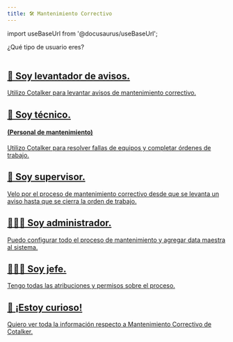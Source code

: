 ```yaml
---
title: 🛠 Mantenimiento Correctivo
---
```


import useBaseUrl from '@docusaurus/useBaseUrl'; 

<span className="hero__subtitle">¿Qué tipo de usuario eres?</span>
<br/>
<br/>

<div className="container">
<div className="row">

<div className="col col--6 margin-bottom--lg">
<a className="card2 padding--lg cardContainer_qNfC" href="/docs/products/corrective_maintenance/landing/lifter/menu">

## 🚨 Soy levantador de avisos.

Utilizo Cotalker para levantar avisos de mantenimiento correctivo.

</a>
</div>

<div className="col col--6 margin-bottom--lg">
<a className="card2 padding--lg cardContainer_qNfC" href="/docs/products/corrective_maintenance/landing/tech/menu">

## 🧰 Soy técnico.
#### (Personal de mantenimiento)

Utilizo Cotalker para resolver fallas de equipos y completar órdenes de trabajo.

</a>
</div>

</div>
<div className="row">

<div className="col col--6 margin-bottom--lg">
<a className="card2 padding--lg cardContainer_qNfC" href="/docs/products/corrective_maintenance/landing/supervisor/menu">

## 🔎 Soy supervisor.

Velo por el proceso de mantenimiento correctivo desde que se levanta un aviso hasta que se cierra la orden de trabajo.

</a>
</div>


<div className="col col--6 margin-bottom--lg">
<a className="card2 padding--lg cardContainer_qNfC" href="/docs/products/corrective_maintenance/landing/admin/menu">

## 🧑🏽‍💻 Soy administrador.

Puedo configurar todo el proceso de mantenimiento y agregar data maestra al sistema.

</a>
</div>

</div>
<div className="row">

<div className="col col--6 margin-bottom--lg">
<a className="card2 padding--lg cardContainer_qNfC" href="/docs/products/corrective_maintenance/landing/boss/menu">

## 👩🏽‍💼 Soy jefe.

Tengo todas las atribuciones y permisos sobre el proceso.

</a>
</div>

<div className="col col--6 margin-bottom--lg">
<a className="card2 padding--lg cardContainer_qNfC" href="/docs/products/corrective_maintenance/landing/general/menu">

## 👀 ¡Estoy curioso!

Quiero ver toda la información respecto a Mantenimiento Correctivo de Cotalker.

</a>
</div>

</div>
</div>